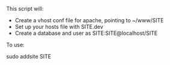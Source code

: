 This script will:

- Create a vhost conf file for apache, pointing to ~/www/SITE
- Set up your hosts file with SITE.dev
- Create a database and user as SITE:SITE@localhost/SITE

To use:

sudo addsite SITE
